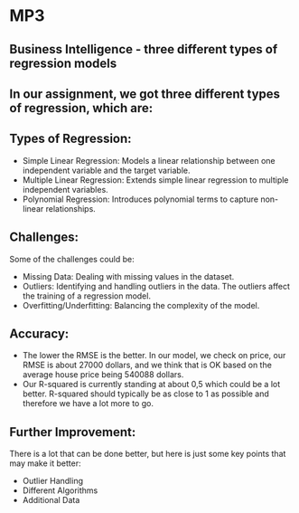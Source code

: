 # MP3
## Business Intelligence - three different types of regression models

## In our assignment, we got three different types of regression, which are:

## Types of Regression:
* Simple Linear Regression: Models a linear relationship between one independent variable and the target variable. 
* Multiple Linear Regression: Extends simple linear regression to multiple independent variables. 
* Polynomial Regression: Introduces polynomial terms to capture non-linear relationships.

## Challenges:
Some of the challenges could be:
* Missing Data: Dealing with missing values in the dataset. 
* Outliers: Identifying and handling outliers in the data. The outliers affect the training of a regression model. 
* Overfitting/Underfitting: Balancing the complexity of the model. 

## Accuracy:
* The lower the RMSE is the better. In our model, we check on price, our RMSE is about 27000 dollars, and we think that is OK based on the average house price being 540088 dollars. 
* Our R-squared is currently standing at about 0,5 which could be a lot better. R-squared should typically be as close to 1 as possible and therefore we have a lot more to go.

## Further Improvement:
There is a lot that can be done better, but here is just some key points that may make it better:
* Outlier Handling
* Different Algorithms
* Additional Data
